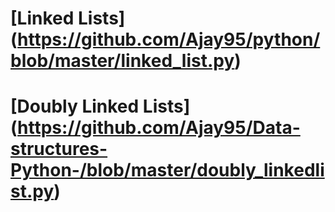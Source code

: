 # [Linked Lists]  (https://github.com/Ajay95/python/blob/master/linked_list.py)
# [Doubly Linked Lists] (https://github.com/Ajay95/Data-structures-Python-/blob/master/doubly_linkedlist.py)
